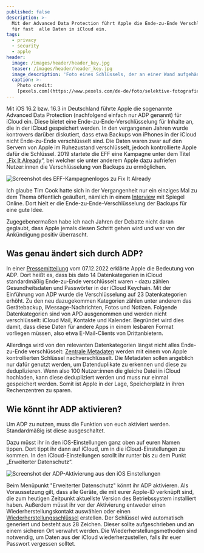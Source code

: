```yaml
---
published: false
description: >-
  Mit der Advanced Data Protection führt Apple die Ende-zu-Ende Verschlüsselung
  für fast  alle Daten in iCloud ein.
tags:
  - privacy
  - security
  - apple
header:
  image: /images/header/header_key.jpg
  teaser: /images/header/header_key.jpg
  image_description: 'Foto eines Schlüssels, der an einer Wand aufgehängt wurde.'
  caption: >-
    Photo credit:
    [pexels.com](https://www.pexels.com/de-de/foto/selektive-fotografie-von-skeleton-key-hanging-217316/)
---
```


Mit iOS 16.2 bzw. 16.3 in Deutschland führte Apple die sogenannte Advanced Data Protection (nachfolgend einfach nur ADP genannt) für iCloud ein. Diese bietet eine Ende-zu-Ende-Verschlüsselung für Inhalte an, die in der iCloud gespeichert werden. In den vergangenen Jahren wurde kontrovers darüber diskutiert, dass etwa Backups von iPhones in der iCloud nicht Ende-zu-Ende verschlüsselt sind. Die Daten waren zwar auf den Servern von Apple im Ruhezustand verschlüsselt, jedoch kontrollierte Apple dafür die Schlüssel. 
2019 startete die EFF eine Kampagne unter dem Titel „[Fix It Already](https://fixitalready.eff.org/apple/#/)“, bei welcher sie unter anderem Apple dazu aufriefen Nutzer:innen die Verschlüsselung von Backups zu ermöglichen.

![Screenshot des EFF-Kampagnenlogos zu Fix It Already]({{site.baseurl}}/images/adp-1.png)

Ich glaube Tim Cook hatte sich in der Vergangenheit nur ein einziges Mal zu dem Thema öffentlich geäußert, nämlich in einem [Interview](https://www.spiegel.de/netzwelt/gadgets/apple-chef-tim-cook-interview-ueber-verschluesselung-recycling-und-app-store-a-1234607.html) mit Spiegel Online. Dort hielt er die Ende-zu-Ende-Verschlüsselung der Backups für eine gute Idee. 

Zugegebenermaßen habe ich nach Jahren der Debatte nicht daran geglaubt, dass Apple jemals diesen Schritt gehen wird und war von der Ankündigung positiv überrascht.

## Was genau ändert sich durch ADP?

In einer [Pressemitteilung](https://www.apple.com/newsroom/2022/12/apple-advances-user-security-with-powerful-new-data-protections/) vom 07.12.2022 erklärte Apple die Bedeutung von ADP. Dort heißt es, dass bis dato 14 Datenkategorien in iCloud standardmäßig Ende-zu-Ende verschlüsselt waren - dazu zählen Gesundheitsdaten und Passwörter in der iCloud Keychain. Mit der Einführung von ADP wurde die Verschlüsselung auf 23 Datenkategorien erhöht. Zu den neu dazugekommen Kategorien zählen unter anderem das Gerätebackup, iMessage-Nachrichten, Fotos und Notizen. Folgende Datenkategorien sind von APD ausgenommen und werden nicht verschlüsselt: iCloud Mail, Kontakte und Kalender. Begründet wird dies damit, dass diese Daten für andere Apps in einem lesbaren Format vorliegen müssen, also etwa E-Mail-Clients von Drittanbietern.

Allerdings wird von den relevanten Datenkategorien längst nicht alles Ende-zu-Ende verschlüsselt: [Zentrale Metadaten](https://www.deutschlandfunknova.de/beitrag/rueckschlag-fuer-privacy-apple-behaelt-nachschluessel-fuer-metadaten-in-der-icloud) werden mit einem von Apple kontrollierten Schlüssel nachverschlüsselt.
Die Metadaten sollen angeblich nur dafür genutzt werden, um Datenduplikate zu erkennen und diese zu deduplizieren. Wenn also 100 Nutzer:innen die gleiche Datei in iCloud hochladen, kann diese dedupliziert werden und muss nur einmal gespeichert werden. Somit ist Apple in der Lage, Speicherplatz in ihren Rechenzentren zu sparen. 

## Wie könnt ihr ADP aktivieren?

Um ADP zu nutzen, muss die Funktion von euch aktiviert werden. Standardmäßig ist diese ausgeschaltet.

Dazu müsst ihr in den iOS-Einstellungen ganz oben auf euren Namen tippen. Dort tippt ihr dann auf iCloud, um in die iCloud-Einstellungen zu kommen. In den iCloud-Einstellungen scrollt ihr runter bis zu dem Punkt „Erweiterter Datenschutz“. 

![Screenshot der ADP-Aktivierung aus den iOS Einstellungen]({{site.baseurl}}/images/adp-2.jpeg)

Beim Menüpunkt "Erweiterter Datenschutz" könnt ihr ADP aktivieren. Als Voraussetzung gilt, dass alle Geräte, die mit eurer Apple-ID verknüpft sind, die zum heutigen Zeitpunkt aktuellste Version des Betriebssystem installiert haben. Außerdem müsst ihr vor der Aktivierung entweder einen Wiederherstellungskontakt auswählen oder einen [Wiederherstellungsschlüssel](https://support.apple.com/de-de/HT208072) erstellen. Der Schlüssel wird automatisch generiert und besteht aus 28 Zeichen. Dieser sollte aufgeschrieben und an einem sicheren Ort verwahrt werden. Die Wiederherstellungsmethoden sind notwendig, um Daten aus der iCloud wiederherzustellen, falls ihr euer Passwort vergessen solltet.


















